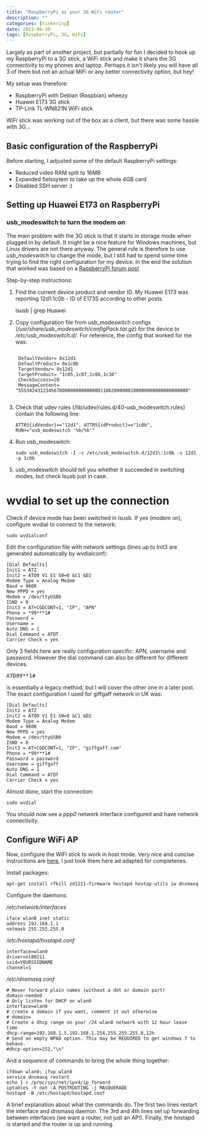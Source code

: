 ```yaml
---
title: "RaspberryPi as your 3G WiFi router"
description: ""
categories: [tinkering]
date: 2013-06-30
tags: [RaspberryPi, 3G, WiFi]
---
```

Largely as part of another project, but partially for fun I decided to hook up my RaspberryPi to a 3G stick, a WiFi stick and make it share the 3G connectivity to my phones and laptop. Perhaps it isn't likely you will have all 3 of them but not an actual MiFi or any better connectivity option, but hey!

My setup was therefore:
- RaspberryPi with Debian (Raspbian) wheezy
- Huawei E173 3G stick
- TP-Link TL-WN821N WiFi stick

WiFi stick was working out of the box as a client, but there was some hassle with 3G...


## Basic configuration of the RaspberryPi

Before starting, I adjusted some of the default RaspberryPi settings:
- Reduced video RAM split to 16MB
- Expanded fielssytem to take up the whole 4GB card
- Disabled SSH server :)


## Setting up Huawei E173 on RaspberryPi

### usb_modeswitch to turn the modem on

The main problem with the 3G stick is that it starts in storage mode when plugged in by default. It might be a nice feature for Windows machines, but Linux drivers are not there anyway. The general rule is therefore to use *usb_modeswitch* to change the mode, but I still had to spend some time trying to find the right configuration for my device. In the end the solution that worked was based on a [RaspberryPi forum post](http://www.raspberrypi.org/phpBB3/viewtopic.php?f=66&t=35061)

Step-by-step instructions:
1. Find the current device product and vendor ID. My Huawei E173 was reporting 12d1:1c0b - ID of E173S according to other posts.

    lsusb | grep Huawei

2. Copy configuration file from usb_modeswitch configs (*/usr/share/usb_modeswitch/configPack.tar.gz*) for the device to */etc/usb_modeswitch.d/*. For reference, the config that worked for me was:

    <pre><code>
    DefaultVendor= 0x12d1
    DefaultProduct= 0x1c0b
    TargetVendor= 0x12d1
    TargetProduct= "1c05,1c07,1c08,1c10"
    CheckSuccess=20
    MessageContent= "55534243123456780000000000000011062000000100000000000000000000"
    </code></pre>

3. Check that udev rules (/lib/udev/rules.d/40-usb_modeswitch.rules) contain the following line:
    
    <pre><code>ATTRS{idVendor}=="12d1", ATTRS{idProduct}=="1c0b", RUN+="usb_modeswitch '%b/%k'"</code></pre>

4. Run usb_modeswitch:

    <pre><code>sudo usb_modeswitch -I -c /etc/usb_modeswitch.d/12d1\:1c0b -v 12d1 -p 1c0b</code></pre>

5. usb_modeswitch should tell you whether it succeeded in switching modes, but check lsusb just in case.


# wvdial to set up the connection 

Check if device mode has been switched in lsusb. If yes (modem on), configure wvdial to connect to the network:

    sudo wvdialconf

Edit the configuration file with network settings (lines up to Init3 are generated automatically by wvdialconf):

    [Dial Defaults]
    Init1 = ATZ
    Init2 = ATQ0 V1 E1 S0=0 &C1 &D2
    Modem Type = Analog Modem
    Baud = 9600
    New PPPD = yes
    Modem = /dev/ttyUSB0
    ISND = 0
    Init3 = AT+CGDCONT=1, "IP", "APN"
    Phone = *99***1#
    Password = 
    Username = 
    Auto DNS = 1
    Dial Command = ATDT
    Carrier Check = yes

Only 3 fields here are really configuration specific: APN, username and password. However the dial command can also be different for different devices. <pre>ATD*99***1#</pre> is essentially a legacy method, but I will cover the other one in a later post. The exact configuration I used for giffgaff network in UK was:

    [Dial Defaults]
    Init1 = ATZ
    Init2 = ATQ0 V1 E1 S0=0 &C1 &D2
    Modem Type = Analog Modem
    Baud = 9600
    New PPPD = yes
    Modem = /dev/ttyUSB0
    ISND = 0
    Init3 = AT+CGDCONT=1, "IP", "giffgaff.com"
    Phone = *99***1#
    Password = password
    Username = giffgaff
    Auto DNS = 1
    Dial Command = ATDT
    Carrier Check = yes

Almost done, start the connection:

    sudo wvdial

You should now see a *ppp0* network interface configured and have network connectivity.


## Configure WiFi AP

Now, configure the WiFi stick to work in host mode. Very nice and concise instructions are [here](http://www.pi-point.co.uk/documentation/), I just took them here ad adapted for completenes.

Install packages:

    apt-get install rfkill zd1211-firmware hostapd hostap-utils iw dnsmasq

Configure the daemons:

*/etc/network/interfaces*

    iface wlan0 inet static
    address 192.168.1.1
    netmask 255.255.255.0

*/etc/hostapd/hostapd.conf*

    interface=wlan0
    driver=nl80211
    ssid=YOURSSIDNAME
    channel=1

*/etc/dnsmasq.conf*

    # Never forward plain names (without a dot or domain part)
    domain-needed
    # Only listen for DHCP on wlan0
    interface=wlan0
    # create a domain if you want, comment it out otherwise
    # domain=
    # Create a dhcp range on your /24 wlan0 network with 12 hour lease time
    dhcp-range=192.168.1.5,192.168.1.254,255.255.255.0,12h
    # Send an empty WPAD option. This may be REQUIRED to get windows 7 to behave.
    #dhcp-option=252,"\n"

And a sequence of commands to bring the whole thing together:

    ifdown wlan0; ifup wlan0
    service dnsmasq restart
    echo 1 > /proc/sys/net/ipv4/ip_forward
    iptables -t nat -A POSTROUTING -j MASQUERADE
    hostapd -B /etc/hostapd/hostapd.conf

A brief explanation about what the commands do. The first two lines restart the interface and dnsmasq daemon. The 3rd and 4th lines set up forwarding between interfaces (we want a router, not just an AP!). Finally, the hostapd is started and the router is up and running.

